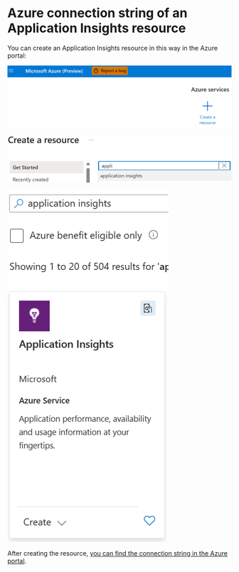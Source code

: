 # Azure connection string of an Application Insights resource

You can create an Application Insights resource in this way in the Azure portal:

![Create resource 1](./docs/assets/ai-resource-1.png)

![Create resource 2](./docs/assets/ai-resource-2.png)

![Create resource 3](./docs/assets/ai-resource-3.png)


After creating the resource, [you can find the connection string in the Azure portal](https://learn.microsoft.com/en-us/azure/azure-monitor/app/sdk-connection-string?tabs=dotnet5#find-your-connection-string).


